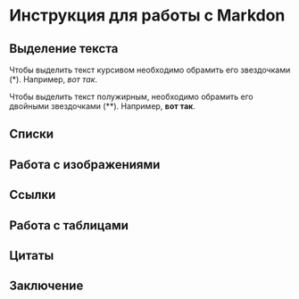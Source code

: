 # Инструкция для работы с Markdon

## Выделение текста

Чтобы выделить текст курсивом необходимо  обрамить его звездочками (*). Например, *вот так*. 

Чтобы выделить текст полужирным, необходимо обрамить его двойными звездочками (**). Например, **вот так**.

## Списки 

## Работа с изображениями 

## Ссылки

## Работа с таблицами

## Цитаты 

## Заключение 